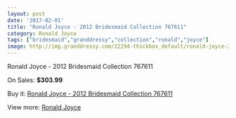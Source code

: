 ```yaml
---
layout: post
date: '2017-02-01'
title: "Ronald Joyce - 2012 Bridesmaid Collection 767611"
category: Ronald Joyce
tags: ["bridesmaid","granddressy","collection","ronald","joyce"]
image: http://img.granddressy.com/22294-thickbox_default/ronald-joyce-2012-bridesmaid-collection-767611.jpg
---
```

Ronald Joyce - 2012 Bridesmaid Collection 767611

On Sales: **$303.99**
<a href="https://www.granddressy.com/en/ronald-joyce/21243-ronald-joyce-2012-bridesmaid-collection-767611.html"><amp-img layout="responsive" width="600" height="600" src="//img.granddressy.com/22294-thickbox_default/ronald-joyce-2012-bridesmaid-collection-767611.jpg" alt="Ronald Joyce - 2012 Bridesmaid Collection 767611 0" /></a>

Buy it: [Ronald Joyce - 2012 Bridesmaid Collection 767611](https://www.granddressy.com/en/ronald-joyce/21243-ronald-joyce-2012-bridesmaid-collection-767611.html "Ronald Joyce - 2012 Bridesmaid Collection 767611")

View more: [Ronald Joyce](https://www.granddressy.com/en/6-ronald-joyce "Ronald Joyce")